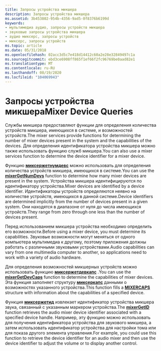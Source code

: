 ```yaml
---
title: Запросы устройства микшера
description: Запросы устройства микшера
ms.assetid: 3b453802-954b-4356-9ad5-0f8376b6199d
keywords:
- мультимедиа аудио, запросы устройств микшера
- звуковые запросы устройства микшера
- аудио миксерс, запросы устройств
- миксерс, запросы устройств
ms.topic: article
ms.date: 05/31/2018
ms.openlocfilehash: 02acc3d5c7e418d14412c60a2e28e32849497c1a
ms.sourcegitcommit: ebd3ce6908ff865f1ef66f2fc96769be0aad82e1
ms.translationtype: MT
ms.contentlocale: ru-RU
ms.lasthandoff: 08/19/2020
ms.locfileid: "104069943"
---
```

# <a name="mixer-device-queries"></a><span data-ttu-id="02d43-107">Запросы устройства микшера</span><span class="sxs-lookup"><span data-stu-id="02d43-107">Mixer Device Queries</span></span>

<span data-ttu-id="02d43-108">Службы микшера предоставляют функции для определения количества устройств микшера, имеющихся в системе, и возможностей устройств.</span><span class="sxs-lookup"><span data-stu-id="02d43-108">The mixer services provide functions for determining the number of mixer devices present in the system and the capabilities of the devices.</span></span> <span data-ttu-id="02d43-109">Для определения идентификатора устройства микшера можно также использовать функцию служб микшера.</span><span class="sxs-lookup"><span data-stu-id="02d43-109">You can also use a mixer services function to determine the device identifier for a mixer device.</span></span>

<span data-ttu-id="02d43-110">Функцию [**миксержетнумдевс**](/windows/win32/api/mmeapi/nf-mmeapi-mixergetnumdevs) можно использовать для определения количества устройств микшера, имеющихся в системе.</span><span class="sxs-lookup"><span data-stu-id="02d43-110">You can use the [**mixerGetNumDevs**](/windows/win32/api/mmeapi/nf-mmeapi-mixergetnumdevs) function to determine how many mixer devices are present in the system.</span></span> <span data-ttu-id="02d43-111">Устройства микшера идентифицируются по идентификатору устройства.</span><span class="sxs-lookup"><span data-stu-id="02d43-111">Mixer devices are identified by a device identifier.</span></span> <span data-ttu-id="02d43-112">Идентификаторы устройств определяются неявно на количестве устройств, имеющихся в данной системе.</span><span class="sxs-lookup"><span data-stu-id="02d43-112">Device identifiers are determined implicitly from the number of devices present in a given system.</span></span> <span data-ttu-id="02d43-113">Они находятся в диапазоне от нуля до числа имеющихся устройств.</span><span class="sxs-lookup"><span data-stu-id="02d43-113">They range from zero through one less than the number of devices present.</span></span>

<span data-ttu-id="02d43-114">Перед использованием микшера устройства необходимо определить его возможности.</span><span class="sxs-lookup"><span data-stu-id="02d43-114">Before using a mixer device, you must determine its capabilities.</span></span> <span data-ttu-id="02d43-115">Звуковые возможности могут меняться от одного компьютера мультимедиа к другому, поэтому приложения должны работать с различными звуковыми устройствами.</span><span class="sxs-lookup"><span data-stu-id="02d43-115">Audio capabilities can vary from one multimedia computer to another, so applications need to work with a variety of audio hardware.</span></span>

<span data-ttu-id="02d43-116">Для определения возможностей микшерных устройств можно использовать функцию [**миксержетдевкапс**](/windows/win32/api/mmeapi/nf-mmeapi-mixergetdevcaps) .</span><span class="sxs-lookup"><span data-stu-id="02d43-116">You can use the [**mixerGetDevCaps**](/windows/win32/api/mmeapi/nf-mmeapi-mixergetdevcaps) function to determine the capabilities of mixer devices.</span></span> <span data-ttu-id="02d43-117">Эта функция заполняет структуру [**миксеркапс**](/windows/win32/api/mmeapi/ns-mmeapi-mixercaps) данными о возможностях указанного устройства.</span><span class="sxs-lookup"><span data-stu-id="02d43-117">This function fills a [**MIXERCAPS**](/windows/win32/api/mmeapi/ns-mmeapi-mixercaps) structure with information about the capabilities of a specified device.</span></span>

<span data-ttu-id="02d43-118">Функция [**миксержетид**](/windows/win32/api/mmeapi/nf-mmeapi-mixergetid) извлекает идентификатор устройства микшера звука, связанный с указанным маркером устройства.</span><span class="sxs-lookup"><span data-stu-id="02d43-118">The [**mixerGetID**](/windows/win32/api/mmeapi/nf-mmeapi-mixergetid) function retrieves the audio mixer device identifier associated with a specified device handle.</span></span> <span data-ttu-id="02d43-119">Например, эту функцию можно использовать для получения идентификатора устройства для звукового микшера, а затем использовать идентификатор устройства для настройки тома или для показа другого элемента управления.</span><span class="sxs-lookup"><span data-stu-id="02d43-119">For example, you could use this function to retrieve the device identifier for an audio mixer and then use the device identifier to adjust the volume or to display another control.</span></span>

 

 
